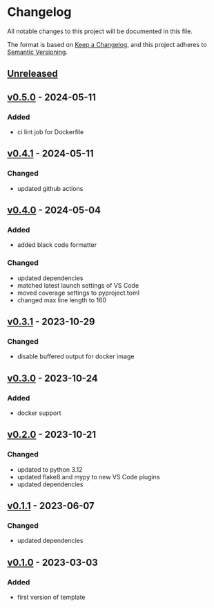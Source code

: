 # Changelog

All notable changes to this project will be documented in this file.

The format is based on [Keep a Changelog](https://keepachangelog.com/en/1.0.0/),
and this project adheres to [Semantic Versioning](https://semver.org/spec/v2.0.0.html).

## [Unreleased]

## [v0.5.0] - 2024-05-11
### Added
- ci lint job for Dockerfile

## [v0.4.1] - 2024-05-11
### Changed
- updated github actions

## [v0.4.0] - 2024-05-04
### Added
- added black code formatter
### Changed
- updated dependencies
- matched latest launch settings of VS Code
- moved coverage settings to pyproject.toml
- changed max line length to 160

## [v0.3.1] - 2023-10-29
### Changed
- disable buffered output for docker image

## [v0.3.0] - 2023-10-24
### Added
- docker support

## [v0.2.0] - 2023-10-21
### Changed
- updated to python 3.12
- updated flake8 and mypy to new VS Code plugins
- updated dependencies

## [v0.1.1] - 2023-06-07
### Changed
- updated dependencies

## [v0.1.0] - 2023-03-03
### Added
- first version of template

[unreleased]: https://github.com/yawn77/tmplpython/compare/v0.5.0...HEAD
[v0.5.0]: https://github.com/yawn77/tmplpython/compare/v0.4.1...v0.5.0
[v0.4.1]: https://github.com/yawn77/tmplpython/compare/v0.4.0...v0.4.1
[v0.4.0]: https://github.com/yawn77/tmplpython/compare/v0.3.1...v0.4.0
[v0.3.1]: https://github.com/yawn77/tmplpython/compare/v0.3.0...v0.3.1
[v0.3.0]: https://github.com/yawn77/tmplpython/compare/v0.2.0...v0.3.0
[v0.2.0]: https://github.com/yawn77/tmplpython/compare/v0.1.1...v0.2.0
[v0.1.1]: https://github.com/yawn77/tmplpython/compare/v0.1.0...v0.1.1
[v0.1.0]: https://github.com/yawn77/tmplpython/releases/tag/v0.1.0
